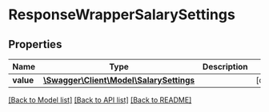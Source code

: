 # ResponseWrapperSalarySettings

## Properties
Name | Type | Description | Notes
------------ | ------------- | ------------- | -------------
**value** | [**\Swagger\Client\Model\SalarySettings**](SalarySettings.md) |  | [optional] 

[[Back to Model list]](../README.md#documentation-for-models) [[Back to API list]](../README.md#documentation-for-api-endpoints) [[Back to README]](../README.md)


